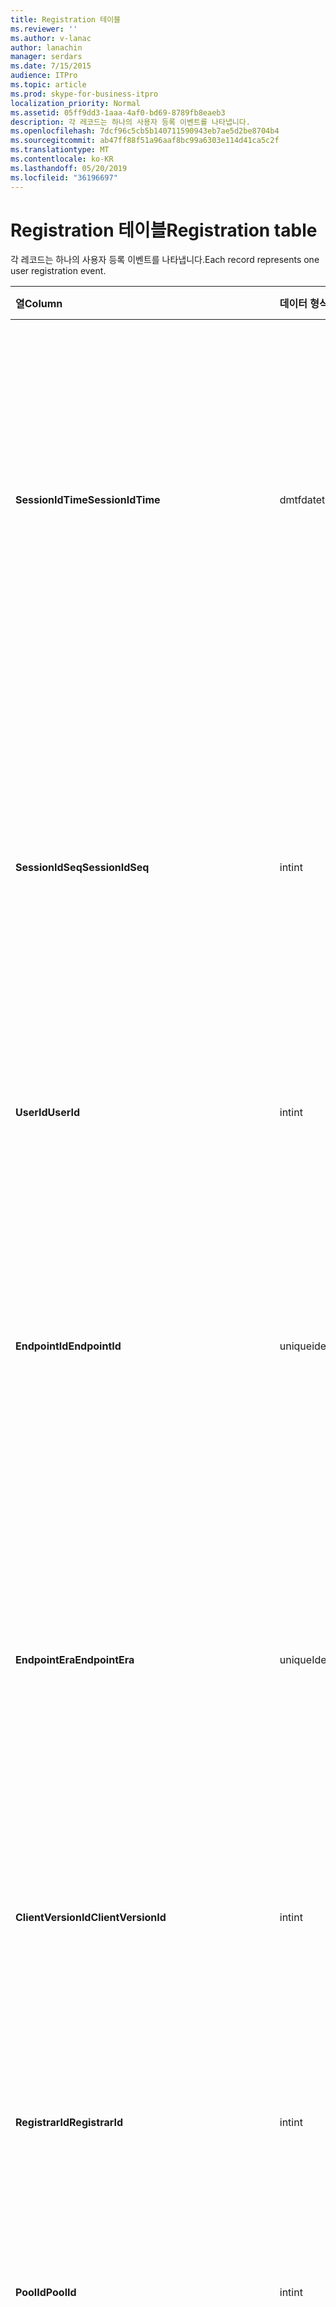 ```yaml
---
title: Registration 테이블
ms.reviewer: ''
ms.author: v-lanac
author: lanachin
manager: serdars
ms.date: 7/15/2015
audience: ITPro
ms.topic: article
ms.prod: skype-for-business-itpro
localization_priority: Normal
ms.assetid: 05ff9dd3-1aaa-4af0-bd69-8789fb8eaeb3
description: 각 레코드는 하나의 사용자 등록 이벤트를 나타냅니다.
ms.openlocfilehash: 7dcf96c5cb5b140711590943eb7ae5d2be8704b4
ms.sourcegitcommit: ab47ff88f51a96aaf8bc99a6303e114d41ca5c2f
ms.translationtype: MT
ms.contentlocale: ko-KR
ms.lasthandoff: 05/20/2019
ms.locfileid: "36196697"
---
```

# <a name="registration-table"></a><span data-ttu-id="af6d7-103">Registration 테이블</span><span class="sxs-lookup"><span data-stu-id="af6d7-103">Registration table</span></span>
 
<span data-ttu-id="af6d7-104">각 레코드는 하나의 사용자 등록 이벤트를 나타냅니다.</span><span class="sxs-lookup"><span data-stu-id="af6d7-104">Each record represents one user registration event.</span></span>
  
|<span data-ttu-id="af6d7-105">**열**</span><span class="sxs-lookup"><span data-stu-id="af6d7-105">**Column**</span></span>|<span data-ttu-id="af6d7-106">**데이터 형식**</span><span class="sxs-lookup"><span data-stu-id="af6d7-106">**Data Type**</span></span>|<span data-ttu-id="af6d7-107">**키/인덱스**</span><span class="sxs-lookup"><span data-stu-id="af6d7-107">**Key/Index**</span></span>|<span data-ttu-id="af6d7-108">**세부적인**</span><span class="sxs-lookup"><span data-stu-id="af6d7-108">**Details**</span></span>|
|:-----|:-----|:-----|:-----|
|<span data-ttu-id="af6d7-109">**SessionIdTime**</span><span class="sxs-lookup"><span data-stu-id="af6d7-109">**SessionIdTime**</span></span> <br/> |<span data-ttu-id="af6d7-110">dmtf</span><span class="sxs-lookup"><span data-stu-id="af6d7-110">datetime</span></span>  <br/> |<span data-ttu-id="af6d7-111">기본, 외래</span><span class="sxs-lookup"><span data-stu-id="af6d7-111">Primary, Foreign</span></span>  <br/> |<span data-ttu-id="af6d7-112">세션 요청 시간입니다.</span><span class="sxs-lookup"><span data-stu-id="af6d7-112">Time of session request.</span></span> <span data-ttu-id="af6d7-113">세션을 고유 하 게 식별 하는 **Sessionidseq** 와 함께 사용 됩니다.</span><span class="sxs-lookup"><span data-stu-id="af6d7-113">Used in conjunction with **SessionIdSeq** to uniquely identify a session.</span></span> <span data-ttu-id="af6d7-114">자세한 내용은 [비즈니스용 Skype 서버 2015의 대화 상자 표](dialogs.md) 를 참조 하세요.</span><span class="sxs-lookup"><span data-stu-id="af6d7-114">See the [Dialogs table in Skype for Business Server 2015](dialogs.md) for more information.</span></span> <br/> |
|<span data-ttu-id="af6d7-115">**SessionIdSeq**</span><span class="sxs-lookup"><span data-stu-id="af6d7-115">**SessionIdSeq**</span></span> <br/> |<span data-ttu-id="af6d7-116">int</span><span class="sxs-lookup"><span data-stu-id="af6d7-116">int</span></span>  <br/> |<span data-ttu-id="af6d7-117">기본, 외래</span><span class="sxs-lookup"><span data-stu-id="af6d7-117">Primary, Foreign</span></span>  <br/> |<span data-ttu-id="af6d7-118">세션을 식별 하는 ID 번호입니다.</span><span class="sxs-lookup"><span data-stu-id="af6d7-118">ID number to identify the session.</span></span> <span data-ttu-id="af6d7-119">세션을 고유 하 게 식별 하는 **Sessionidtime** 과 함께 사용 됩니다.</span><span class="sxs-lookup"><span data-stu-id="af6d7-119">Used in conjunction with **SessionIdTime** to uniquely identify a session.</span></span> <span data-ttu-id="af6d7-120">자세한 내용은 [비즈니스용 Skype 서버 2015의 대화 상자 표](dialogs.md) 를 참조 하세요.</span><span class="sxs-lookup"><span data-stu-id="af6d7-120">See the [Dialogs table in Skype for Business Server 2015](dialogs.md) for more information.</span></span> <br/> |
|<span data-ttu-id="af6d7-121">**UserId**</span><span class="sxs-lookup"><span data-stu-id="af6d7-121">**UserId**</span></span> <br/> |<span data-ttu-id="af6d7-122">int</span><span class="sxs-lookup"><span data-stu-id="af6d7-122">int</span></span>  <br/> |<span data-ttu-id="af6d7-123">외부</span><span class="sxs-lookup"><span data-stu-id="af6d7-123">Foreign</span></span>  <br/> |<span data-ttu-id="af6d7-124">사용자 ID입니다.</span><span class="sxs-lookup"><span data-stu-id="af6d7-124">The user ID.</span></span> <span data-ttu-id="af6d7-125">자세한 내용은 [사용자 테이블](users.md) 을 참조 하세요.</span><span class="sxs-lookup"><span data-stu-id="af6d7-125">See the [Users table](users.md) for more information.</span></span> <br/> |
|<span data-ttu-id="af6d7-126">**EndpointId**</span><span class="sxs-lookup"><span data-stu-id="af6d7-126">**EndpointId**</span></span> <br/> |<span data-ttu-id="af6d7-127">uniqueidentifier</span><span class="sxs-lookup"><span data-stu-id="af6d7-127">uniqueidentifier</span></span>  <br/> ||<span data-ttu-id="af6d7-128">등록 끝점을 식별 하는 GUID입니다.</span><span class="sxs-lookup"><span data-stu-id="af6d7-128">A GUID to identify a registration endpoint.</span></span> <span data-ttu-id="af6d7-129">일반적으로 같은 사용자의 동일한 컴퓨터의 register 이벤트는 동일한 끝점 ID를 갖습니다.</span><span class="sxs-lookup"><span data-stu-id="af6d7-129">Usually the register event from the same computer of the same user will have the same endpoint ID.</span></span> <span data-ttu-id="af6d7-130">다른 컴퓨터에는 다른 끝점 ID가 있습니다.</span><span class="sxs-lookup"><span data-stu-id="af6d7-130">Different machines have a different endpoint ID.</span></span>  <br/> |
|<span data-ttu-id="af6d7-131">**EndpointEra**</span><span class="sxs-lookup"><span data-stu-id="af6d7-131">**EndpointEra**</span></span> <br/> |<span data-ttu-id="af6d7-132">uniqueIdentifier</span><span class="sxs-lookup"><span data-stu-id="af6d7-132">uniqueIdentifier</span></span>  <br/> ||<span data-ttu-id="af6d7-133">같은 사용자 및 같은 끝점과 관련 된 등록을 구분 하는 데 사용 되는 ID입니다.</span><span class="sxs-lookup"><span data-stu-id="af6d7-133">ID used to differentiate registrations that involve the same user and the same endpoint.</span></span>  <br/> <span data-ttu-id="af6d7-134">이 필드는 Microsoft Lync Server 2013에서 도입 되었습니다.</span><span class="sxs-lookup"><span data-stu-id="af6d7-134">This field was introduced in Microsoft Lync Server 2013.</span></span>  <br/> |
|<span data-ttu-id="af6d7-135">**ClientVersionId**</span><span class="sxs-lookup"><span data-stu-id="af6d7-135">**ClientVersionId**</span></span> <br/> |<span data-ttu-id="af6d7-136">int</span><span class="sxs-lookup"><span data-stu-id="af6d7-136">int</span></span>  <br/> |<span data-ttu-id="af6d7-137">외부</span><span class="sxs-lookup"><span data-stu-id="af6d7-137">Foreign</span></span>  <br/> |<span data-ttu-id="af6d7-138">현재 사용자의 클라이언트 버전입니다.</span><span class="sxs-lookup"><span data-stu-id="af6d7-138">Client version of current user.</span></span> <span data-ttu-id="af6d7-139">자세한 내용은 [비즈니스용 Skype 서버 2015의 Clientversions 테이블](clientversions.md) 을 참조 하세요.</span><span class="sxs-lookup"><span data-stu-id="af6d7-139">See the [ClientVersions table in Skype for Business Server 2015](clientversions.md) for more information.</span></span> <br/> |
|<span data-ttu-id="af6d7-140">**RegistrarId**</span><span class="sxs-lookup"><span data-stu-id="af6d7-140">**RegistrarId**</span></span> <br/> |<span data-ttu-id="af6d7-141">int</span><span class="sxs-lookup"><span data-stu-id="af6d7-141">int</span></span>  <br/> |<span data-ttu-id="af6d7-142">외부</span><span class="sxs-lookup"><span data-stu-id="af6d7-142">Foreign</span></span>  <br/> |<span data-ttu-id="af6d7-143">등록에 사용 되는 등록자 서버의 ID입니다.</span><span class="sxs-lookup"><span data-stu-id="af6d7-143">ID of the Registrar Server used for registration.</span></span> <span data-ttu-id="af6d7-144">자세한 내용은 [서버 테이블](servers.md) 을 참조 하세요.</span><span class="sxs-lookup"><span data-stu-id="af6d7-144">See the [Servers table](servers.md) for more information.</span></span> <br/> |
|<span data-ttu-id="af6d7-145">**PoolId**</span><span class="sxs-lookup"><span data-stu-id="af6d7-145">**PoolId**</span></span> <br/> |<span data-ttu-id="af6d7-146">int</span><span class="sxs-lookup"><span data-stu-id="af6d7-146">int</span></span>  <br/> |<span data-ttu-id="af6d7-147">외부</span><span class="sxs-lookup"><span data-stu-id="af6d7-147">Foreign</span></span>  <br/> |<span data-ttu-id="af6d7-148">세션이 캡처된 풀의 ID입니다.</span><span class="sxs-lookup"><span data-stu-id="af6d7-148">ID of the pool in which the session was captured.</span></span> <span data-ttu-id="af6d7-149">자세한 내용은 [풀 테이블](pools.md) 을 참조 하세요.</span><span class="sxs-lookup"><span data-stu-id="af6d7-149">See the [Pools table](pools.md) for more information.</span></span> <br/> |
|<span data-ttu-id="af6d7-150">**EdgeServerId**</span><span class="sxs-lookup"><span data-stu-id="af6d7-150">**EdgeServerId**</span></span> <br/> |<span data-ttu-id="af6d7-151">int</span><span class="sxs-lookup"><span data-stu-id="af6d7-151">int</span></span>  <br/> |<span data-ttu-id="af6d7-152">외부</span><span class="sxs-lookup"><span data-stu-id="af6d7-152">Foreign</span></span>  <br/> |<span data-ttu-id="af6d7-153">Edge 서버 등록을 진행 하는 동안.</span><span class="sxs-lookup"><span data-stu-id="af6d7-153">Edge Server the registration is going through.</span></span> <span data-ttu-id="af6d7-154">자세한 내용은 [비즈니스용 Skype 서버 2015에서 EdgeServers 테이블](edgeservers.md) 을 참조 하세요.</span><span class="sxs-lookup"><span data-stu-id="af6d7-154">See the [EdgeServers table in Skype for Business Server 2015](edgeservers.md) for more information.</span></span> <br/> |
|<span data-ttu-id="af6d7-155">**IsInternal**</span><span class="sxs-lookup"><span data-stu-id="af6d7-155">**IsInternal**</span></span> <br/> |<span data-ttu-id="af6d7-156">다소</span><span class="sxs-lookup"><span data-stu-id="af6d7-156">Bit</span></span>  <br/> ||<span data-ttu-id="af6d7-157">사용자가 내부에서 로그온 되었는지 여부</span><span class="sxs-lookup"><span data-stu-id="af6d7-157">Whether the user is logged on from internal or not.</span></span>  <br/> |
|<span data-ttu-id="af6d7-158">**IsUserServiceAvailable 가능**</span><span class="sxs-lookup"><span data-stu-id="af6d7-158">**IsUserServiceAvailable**</span></span> <br/> |<span data-ttu-id="af6d7-159">다소</span><span class="sxs-lookup"><span data-stu-id="af6d7-159">bit</span></span>  <br/> ||<span data-ttu-id="af6d7-160">UserService를 사용할 수 있는지 여부</span><span class="sxs-lookup"><span data-stu-id="af6d7-160">Whether the UserService is available or not.</span></span>  <br/> |
|<span data-ttu-id="af6d7-161">**IsPrimaryRegistrar**</span><span class="sxs-lookup"><span data-stu-id="af6d7-161">**IsPrimaryRegistrar**</span></span> <br/> |<span data-ttu-id="af6d7-162">다소</span><span class="sxs-lookup"><span data-stu-id="af6d7-162">bit</span></span>  <br/> ||<span data-ttu-id="af6d7-163">기본 등록 기관에 등록할 것인지 여부</span><span class="sxs-lookup"><span data-stu-id="af6d7-163">Whether register to the primary Registrar or not.</span></span>  <br/> |
|<span data-ttu-id="af6d7-164">**IsPrimaryRegistrarCentral**</span><span class="sxs-lookup"><span data-stu-id="af6d7-164">**IsPrimaryRegistrarCentral**</span></span> <br/> |<span data-ttu-id="af6d7-165">다소</span><span class="sxs-lookup"><span data-stu-id="af6d7-165">bit</span></span>  <br/> ||<span data-ttu-id="af6d7-166">사용자가 survivable branch 기기에 등록 되었는지 여부를 나타냅니다.</span><span class="sxs-lookup"><span data-stu-id="af6d7-166">Indicates whether or not the user is registered with a survivable branch appliance.</span></span>  <br/> <span data-ttu-id="af6d7-167">이 필드는 Microsoft Lync Server 2013에서 도입 되었습니다.</span><span class="sxs-lookup"><span data-stu-id="af6d7-167">This field was introduced in Microsoft Lync Server 2013.</span></span>  <br/> |
|<span data-ttu-id="af6d7-168">**RegisterTime**</span><span class="sxs-lookup"><span data-stu-id="af6d7-168">**RegisterTime**</span></span> <br/> |<span data-ttu-id="af6d7-169">dmtf</span><span class="sxs-lookup"><span data-stu-id="af6d7-169">datetime</span></span>  <br/> ||<span data-ttu-id="af6d7-170">등록 시간.</span><span class="sxs-lookup"><span data-stu-id="af6d7-170">Registration time.</span></span>  <br/> |
|<span data-ttu-id="af6d7-171">**DeRegisterTime**</span><span class="sxs-lookup"><span data-stu-id="af6d7-171">**DeRegisterTime**</span></span> <br/> |<span data-ttu-id="af6d7-172">dmtf</span><span class="sxs-lookup"><span data-stu-id="af6d7-172">datetime</span></span>  <br/> ||<span data-ttu-id="af6d7-173">등록 취소 시간.</span><span class="sxs-lookup"><span data-stu-id="af6d7-173">De-Registration time.</span></span>  <br/> |
|<span data-ttu-id="af6d7-174">**ResponseCode**</span><span class="sxs-lookup"><span data-stu-id="af6d7-174">**ResponseCode**</span></span> <br/> |<span data-ttu-id="af6d7-175">int</span><span class="sxs-lookup"><span data-stu-id="af6d7-175">int</span></span>  <br/> ||<span data-ttu-id="af6d7-176">Register 요청의 응답 코드입니다.</span><span class="sxs-lookup"><span data-stu-id="af6d7-176">Response code of the register request.</span></span>  <br/> |
|<span data-ttu-id="af6d7-177">**DiagnosticId**</span><span class="sxs-lookup"><span data-stu-id="af6d7-177">**DiagnosticId**</span></span> <br/> |<span data-ttu-id="af6d7-178">int</span><span class="sxs-lookup"><span data-stu-id="af6d7-178">int</span></span>  <br/> ||<span data-ttu-id="af6d7-179">Register 요청의 진단 ID입니다.</span><span class="sxs-lookup"><span data-stu-id="af6d7-179">Diagnostic ID of the register request.</span></span> <span data-ttu-id="af6d7-180">이는 진단 정보 유형을 나타냅니다.</span><span class="sxs-lookup"><span data-stu-id="af6d7-180">This indicates that diagnostic information type.</span></span>  <br/> |
|<span data-ttu-id="af6d7-181">**DeviceId**</span><span class="sxs-lookup"><span data-stu-id="af6d7-181">**DeviceId**</span></span> <br/> |<span data-ttu-id="af6d7-182">int</span><span class="sxs-lookup"><span data-stu-id="af6d7-182">int</span></span>  <br/> |<span data-ttu-id="af6d7-183">외부</span><span class="sxs-lookup"><span data-stu-id="af6d7-183">Foreign</span></span>  <br/> |<span data-ttu-id="af6d7-184">등록 요청이 들어오는 장치입니다.</span><span class="sxs-lookup"><span data-stu-id="af6d7-184">The device that the register request is coming from.</span></span> <span data-ttu-id="af6d7-185">자세한 내용은 [비즈니스용 Skype 서버 2015에서 장치 테이블](devices.md) 을 참조 하세요.</span><span class="sxs-lookup"><span data-stu-id="af6d7-185">See the [Devices table in Skype for Business Server 2015](devices.md) for more information.</span></span> <br/> |
|<span data-ttu-id="af6d7-186">**DeRegisterTypeId**</span><span class="sxs-lookup"><span data-stu-id="af6d7-186">**DeRegisterTypeId**</span></span> <br/> |<span data-ttu-id="af6d7-187">tinyint</span><span class="sxs-lookup"><span data-stu-id="af6d7-187">tinyint</span></span>  <br/> |<span data-ttu-id="af6d7-188">외부</span><span class="sxs-lookup"><span data-stu-id="af6d7-188">Foreign</span></span>  <br/> |<span data-ttu-id="af6d7-189">' 사용자 시작 ', ' 등록 만료 ', ' 클라이언트 실패 ' 등의 등록을 취소 하는 이유입니다.</span><span class="sxs-lookup"><span data-stu-id="af6d7-189">The reason of de-register, such as 'user initiated', 'registration expired', 'client fail', and more.</span></span> <span data-ttu-id="af6d7-190">자세한 내용은 [비즈니스용 Skype 서버 2015에서 DeRegisterType 테이블](deregistertype.md) 을 참조 하세요.</span><span class="sxs-lookup"><span data-stu-id="af6d7-190">See the [DeRegisterType table in Skype for Business Server 2015](deregistertype.md) for more information.</span></span> <br/> |
|<span data-ttu-id="af6d7-191">**IPAddress**</span><span class="sxs-lookup"><span data-stu-id="af6d7-191">**IPAddress**</span></span> <br/> |<span data-ttu-id="af6d7-192">nvarchar (256)</span><span class="sxs-lookup"><span data-stu-id="af6d7-192">nvarchar(256)</span></span>  <br/> ||<span data-ttu-id="af6d7-193">사용자가 등록 한 끝점의 IP 주소입니다.</span><span class="sxs-lookup"><span data-stu-id="af6d7-193">IP address of the endpoint the user registered with.</span></span> <span data-ttu-id="af6d7-194">IPv4 주소 또는 IPv6 주소를 사용할 수 있습니다.</span><span class="sxs-lookup"><span data-stu-id="af6d7-194">This can be an IPv4 address or an IPv6 address.</span></span>  <br/> <span data-ttu-id="af6d7-195">이 필드는 Microsoft Lync Server 2013에서 도입 되었습니다.</span><span class="sxs-lookup"><span data-stu-id="af6d7-195">This field was introduced in Microsoft Lync Server 2013.</span></span>  <br/> |
|<span data-ttu-id="af6d7-196">**LastModifiedTime**</span><span class="sxs-lookup"><span data-stu-id="af6d7-196">**LastModifiedTime**</span></span> <br/> |<span data-ttu-id="af6d7-197">Dmtf</span><span class="sxs-lookup"><span data-stu-id="af6d7-197">Datetime</span></span>  <br/> ||<span data-ttu-id="af6d7-198">모니터링 서비스에 내부적으로 사용 합니다.</span><span class="sxs-lookup"><span data-stu-id="af6d7-198">For internal use by the Monitoring service.</span></span>  <br/> <span data-ttu-id="af6d7-199">이 필드는 비즈니스용 Skype 서버 2015에서 도입 되었습니다.</span><span class="sxs-lookup"><span data-stu-id="af6d7-199">This field was introduced in Skype for Business Server 2015.</span></span>  <br/> |
   

